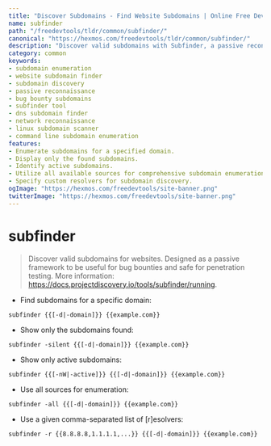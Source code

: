 ```yaml
---
title: "Discover Subdomains - Find Website Subdomains | Online Free DevTools by Hexmos"
name: subfinder
path: "/freedevtools/tldr/common/subfinder/"
canonical: "https://hexmos.com/freedevtools/tldr/common/subfinder/"
description: "Discover valid subdomains with Subfinder, a passive reconnaissance tool. Find subdomains and enhance your bug bounty hunting safely. Free online tool, no registration required."
category: common
keywords:
- subdomain enumeration
- website subdomain finder
- subdomain discovery
- passive reconnaissance
- bug bounty subdomains
- subfinder tool
- dns subdomain finder
- network reconnaissance
- linux subdomain scanner
- command line subdomain enumeration
features:
- Enumerate subdomains for a specified domain.
- Display only the found subdomains.
- Identify active subdomains.
- Utilize all available sources for comprehensive subdomain enumeration.
- Specify custom resolvers for subdomain discovery.
ogImage: "https://hexmos.com/freedevtools/site-banner.png"
twitterImage: "https://hexmos.com/freedevtools/site-banner.png"
---
```


# subfinder

> Discover valid subdomains for websites.
> Designed as a passive framework to be useful for bug bounties and safe for penetration testing.
> More information: <https://docs.projectdiscovery.io/tools/subfinder/running>.

- Find subdomains for a specific domain:

`subfinder {{[-d|-domain]}} {{example.com}}`

- Show only the subdomains found:

`subfinder -silent {{[-d|-domain]}} {{example.com}}`

- Show only active subdomains:

`subfinder {{[-nW|-active]}} {{[-d|-domain]}} {{example.com}}`

- Use all sources for enumeration:

`subfinder -all {{[-d|-domain]}} {{example.com}}`

- Use a given comma-separated list of [r]esolvers:

`subfinder -r {{8.8.8.8,1.1.1.1,...}} {{[-d|-domain]}} {{example.com}}`
